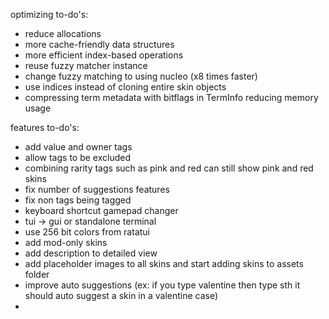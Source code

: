 optimizing to-do's:

- reduce allocations
- more cache-friendly data structures
- more efficient index-based operations
- reuse fuzzy matcher instance
- change fuzzy matching to using nucleo (x8 times faster)
- use indices instead of cloning entire skin objects
- compressing term metadata with bitflags in TermInfo reducing memory usage

features to-do's:
- add value and owner tags
- allow tags to be excluded
- combining rarity tags such as pink and red can still show pink and red skins
- fix number of suggestions features
- fix non tags being tagged
- keyboard shortcut gamepad changer
- tui -> gui or standalone terminal
- use 256 bit colors from ratatui
- add mod-only skins
- add description to detailed view
- add placeholder images to all skins and start adding skins to assets folder
- improve auto suggestions (ex: if you type valentine then type sth it should auto suggest a skin in a valentine case)
- 
